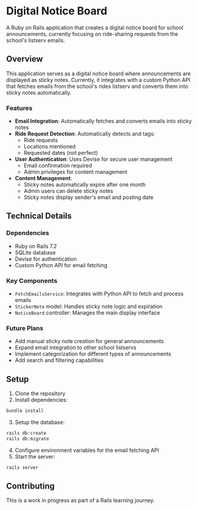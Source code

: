 # Digital Notice Board

A Ruby on Rails application that creates a digital notice board for school announcements, currently focusing on ride-sharing requests from the school's listserv emails.

## Overview

This application serves as a digital notice board where announcements are displayed as sticky notes. Currently, it integrates with a custom Python API that fetches emails from the school's rides listserv and converts them into sticky notes automatically.

### Features

- **Email Integration**: Automatically fetches and converts emails into sticky notes
- **Ride Request Detection**: Automatically detects and tags:
  - Ride requests
  - Locations mentioned
  - Requested dates (not perfect)
- **User Authentication**: Uses Devise for secure user management
  - Email confirmation required
  - Admin privileges for content management
- **Content Management**:
  - Sticky notes automatically expire after one month
  - Admin users can delete sticky notes
  - Sticky notes display sender's email and posting date

## Technical Details

### Dependencies

- Ruby on Rails 7.2
- SQLite database
- Devise for authentication
- Custom Python API for email fetching

### Key Components

- `FetchEmailsService`: Integrates with Python API to fetch and process emails
- `StickerNote` model: Handles sticky note logic and expiration
- `NoticeBoard` controller: Manages the main display interface

### Future Plans

- Add manual sticky note creation for general announcements
- Expand email integration to other school listservs
- Implement categorization for different types of announcements
- Add search and filtering capabilities

## Setup

1. Clone the repository
2. Install dependencies:
```bash
bundle install
```
3. Setup the database:
```bash
rails db:create
rails db:migrate
```
4. Configure environment variables for the email fetching API
5. Start the server:
```bash
rails server
```

## Contributing

This is a work in progress as part of a Rails learning journey. 


